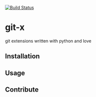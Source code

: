 [![Build Status](https://travis-ci.org/qszhuan/git-x.svg?branch=master)](https://travis-ci.org/qszhuan/git-x)

# git-x
git extensions written with python and love

## Installation

## Usage

## Contribute

